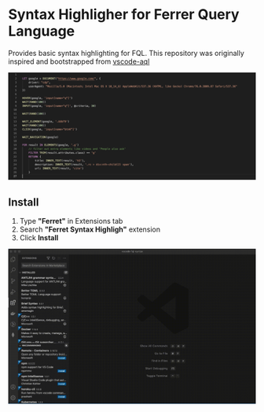 # Syntax Highligher for Ferrer Query Language

Provides basic syntax highlighting for FQL. This repository was originally inspired and bootstrapped from [vscode-aql](https://github.com/monotykamary/vscode-aql)

![vscode-screenshot](media/vscode_screenshot.png)

## Install

1. Type **"Ferret"** in Extensions tab
2. Search **"Ferret Syntax Highligh"** extension
3. Click **Install**

![vscode-install](media/install.gif)